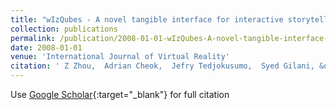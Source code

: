 ```yaml
---
title: "wIzQubes - A novel tangible interface for interactive storytelling in mixed reality"
collection: publications
permalink: /publication/2008-01-01-wIzQubes-A-novel-tangible-interface-for-interactive-storytelling-in-mixed-reality
date: 2008-01-01
venue: 'International Journal of Virtual Reality'
citation: ' Z Zhou,  Adrian Cheok,  Jefry Tedjokusumo,  Syed Gilani, &quot;wIzQubes - A novel tangible interface for interactive storytelling in mixed reality.&quot; International Journal of Virtual Reality, 2008.'
---
```

Use [Google Scholar](https://scholar.google.com/scholar?q=wIzQubes+++A+novel+tangible+interface+for+interactive+storytelling+in+mixed+reality){:target="_blank"} for full citation